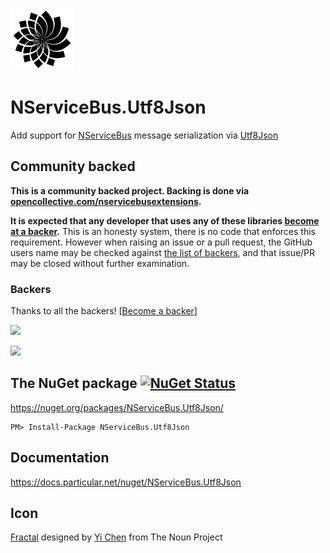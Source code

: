 ![Icon](https://raw.githubusercontent.com/NServiceBusExtensions/NServiceBus.Utf8Json/master/icon.png)

NServiceBus.Utf8Json
===========================

Add support for [NServiceBus](https://particular.net/NServiceBus) message serialization via [Utf8Json](https://github.com/neuecc/Utf8Json)


<!--- StartOpenCollectiveBackers -->

## Community backed

**This is a community backed project. Backing is done via [opencollective.com/nservicebusextensions](https://opencollective.com/nservicebusextensions/).**

**It is expected that any developer that uses any of these libraries [become at a backer](https://opencollective.com/nservicebusextensions#contribute).** This is an honesty system, there is no code that enforces this requirement. However when raising an issue or a pull request, the GitHub users name may be checked against [the list of backers](https://github.com/NServiceBusExtensions/Home/blob/master/backers.md), and that issue/PR may be closed without further examination.


### Backers

Thanks to all the backers! [[Become a backer](https://opencollective.com/nservicebusextensions#contribute)]

<a href="https://opencollective.com/nservicebusextensions#contribute" target="_blank"><img src="https://opencollective.com/nservicebusextensions/tiers/backer.svg"></a>

[<img src="https://opencollective.com/nservicebusextensions/donate/button@2x.png?color=blue" width="200px">](https://opencollective.com/nservicebusextensions#contribute)

<!--- EndOpenCollectiveBackers -->


## The NuGet package [![NuGet Status](http://img.shields.io/nuget/v/NServiceBus.Utf8Json.svg?style=flat&max-age=86400)](https://www.nuget.org/packages/NServiceBus.Utf8Json/)

https://nuget.org/packages/NServiceBus.Utf8Json/

    PM> Install-Package NServiceBus.Utf8Json


## Documentation

https://docs.particular.net/nuget/NServiceBus.Utf8Json


## Icon

<a href="http://thenounproject.com/term/fractal/26234/" target="_blank">Fractal</a> designed by <a href="http://thenounproject.com/jsczcy/" target="_blank">Yi Chen</a> from The Noun Project